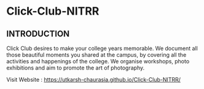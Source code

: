 # Click-Club-NITRR

## INTRODUCTION 

Click Club desires to make your college years memorable. We document all those beautiful moments you shared at the campus, by covering all the activities and happenings of the college. We organise workshops, photo exhibitions and aim to promote the art of photography.


Visit Website : https://utkarsh-chaurasia.github.io/Click-Club-NITRR/ 
